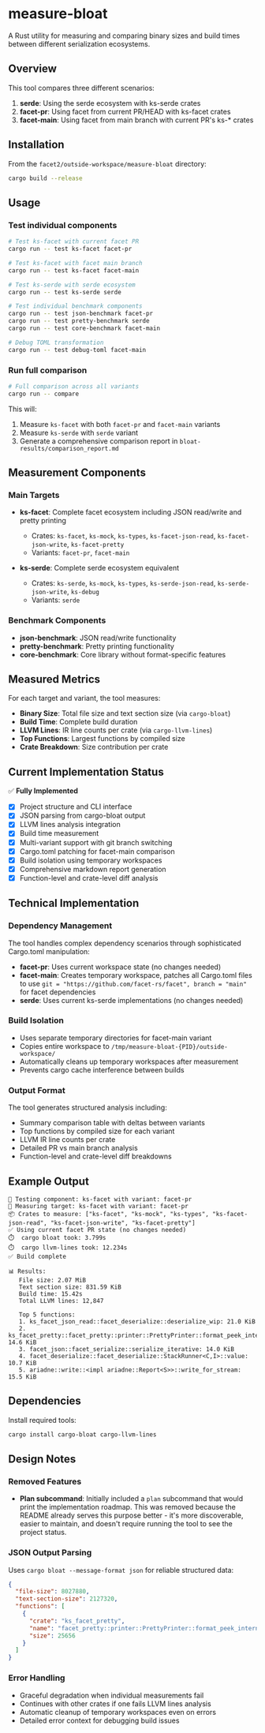 # measure-bloat

A Rust utility for measuring and comparing binary sizes and build times between different serialization ecosystems.

## Overview

This tool compares three different scenarios:

1. **serde**: Using the serde ecosystem with ks-serde crates
2. **facet-pr**: Using facet from current PR/HEAD with ks-facet crates  
3. **facet-main**: Using facet from main branch with current PR's ks-* crates

## Installation

From the `facet2/outside-workspace/measure-bloat` directory:

```bash
cargo build --release
```

## Usage

### Test individual components

```bash
# Test ks-facet with current facet PR
cargo run -- test ks-facet facet-pr

# Test ks-facet with facet main branch
cargo run -- test ks-facet facet-main

# Test ks-serde with serde ecosystem
cargo run -- test ks-serde serde

# Test individual benchmark components
cargo run -- test json-benchmark facet-pr
cargo run -- test pretty-benchmark serde
cargo run -- test core-benchmark facet-main

# Debug TOML transformation
cargo run -- test debug-toml facet-main
```

### Run full comparison

```bash
# Full comparison across all variants
cargo run -- compare
```

This will:
1. Measure `ks-facet` with both `facet-pr` and `facet-main` variants
2. Measure `ks-serde` with `serde` variant
3. Generate a comprehensive comparison report in `bloat-results/comparison_report.md`

## Measurement Components

### Main Targets
- **ks-facet**: Complete facet ecosystem including JSON read/write and pretty printing
  - Crates: `ks-facet`, `ks-mock`, `ks-types`, `ks-facet-json-read`, `ks-facet-json-write`, `ks-facet-pretty`
  - Variants: `facet-pr`, `facet-main`

- **ks-serde**: Complete serde ecosystem equivalent
  - Crates: `ks-serde`, `ks-mock`, `ks-types`, `ks-serde-json-read`, `ks-serde-json-write`, `ks-debug`
  - Variants: `serde`

### Benchmark Components
- **json-benchmark**: JSON read/write functionality
- **pretty-benchmark**: Pretty printing functionality  
- **core-benchmark**: Core library without format-specific features

## Measured Metrics

For each target and variant, the tool measures:

- **Binary Size**: Total file size and text section size (via `cargo-bloat`)
- **Build Time**: Complete build duration
- **LLVM Lines**: IR line counts per crate (via `cargo-llvm-lines`)
- **Top Functions**: Largest functions by compiled size
- **Crate Breakdown**: Size contribution per crate

## Current Implementation Status

✅ **Fully Implemented**
- [x] Project structure and CLI interface
- [x] JSON parsing from cargo-bloat output
- [x] LLVM lines analysis integration
- [x] Build time measurement
- [x] Multi-variant support with git branch switching
- [x] Cargo.toml patching for facet-main comparison
- [x] Build isolation using temporary workspaces
- [x] Comprehensive markdown report generation
- [x] Function-level and crate-level diff analysis

## Technical Implementation

### Dependency Management

The tool handles complex dependency scenarios through sophisticated Cargo.toml manipulation:

- **facet-pr**: Uses current workspace state (no changes needed)
- **facet-main**: Creates temporary workspace, patches all Cargo.toml files to use `git = "https://github.com/facet-rs/facet", branch = "main"` for facet dependencies
- **serde**: Uses current ks-serde implementations (no changes needed)

### Build Isolation

- Uses separate temporary directories for facet-main variant
- Copies entire workspace to `/tmp/measure-bloat-{PID}/outside-workspace/`
- Automatically cleans up temporary workspaces after measurement
- Prevents cargo cache interference between builds

### Output Format

The tool generates structured analysis including:

- Summary comparison table with deltas between variants
- Top functions by compiled size for each variant
- LLVM IR line counts per crate
- Detailed PR vs main branch analysis
- Function-level and crate-level diff breakdowns

## Example Output

```
🧪 Testing component: ks-facet with variant: facet-pr
📏 Measuring target: ks-facet with variant: facet-pr
📦 Crates to measure: ["ks-facet", "ks-mock", "ks-types", "ks-facet-json-read", "ks-facet-json-write", "ks-facet-pretty"]
✅ Using current facet PR state (no changes needed)
⏱️  cargo bloat took: 3.799s
⏱️  cargo llvm-lines took: 12.234s
✅ Build complete

📊 Results:
   File size: 2.07 MiB
   Text section size: 831.59 KiB
   Build time: 15.42s
   Total LLVM lines: 12,847
   
   Top 5 functions:
   1. ks_facet_json_read::facet_deserialize::deserialize_wip: 21.0 KiB
   2. ks_facet_pretty::facet_pretty::printer::PrettyPrinter::format_peek_internal: 14.6 KiB
   3. facet_json::facet_serialize::serialize_iterative: 14.0 KiB
   4. facet_deserialize::facet_deserialize::StackRunner<C,I>::value: 10.7 KiB
   5. ariadne::write::<impl ariadne::Report<S>>::write_for_stream: 15.5 KiB
```

## Dependencies

Install required tools:
```bash
cargo install cargo-bloat cargo-llvm-lines
```

## Design Notes

### Removed Features

- **Plan subcommand**: Initially included a `plan` subcommand that would print the implementation roadmap. This was removed because the README already serves this purpose better - it's more discoverable, easier to maintain, and doesn't require running the tool to see the project status.

### JSON Output Parsing

Uses `cargo bloat --message-format json` for reliable structured data:

```json
{
  "file-size": 8027880,
  "text-section-size": 2127320,
  "functions": [
    {
      "crate": "ks_facet_pretty",
      "name": "facet_pretty::printer::PrettyPrinter::format_peek_internal", 
      "size": 25656
    }
  ]
}
```

### Error Handling

- Graceful degradation when individual measurements fail
- Continues with other crates if one fails LLVM lines analysis
- Automatic cleanup of temporary workspaces even on errors
- Detailed error context for debugging build issues